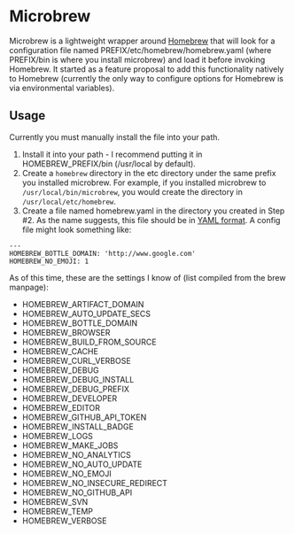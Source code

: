 # Microbrew
Microbrew is a lightweight wrapper around [Homebrew](http://brew.sh) that will look for a configuration file named PREFIX/etc/homebrew/homebrew.yaml (where PREFIX/bin is where you install microbrew) and load it before invoking Homebrew. It started as a feature proposal to add this functionality natively to Homebrew (currently the only way to configure options for Homebrew is via environmental variables).

## Usage
Currently you must manually install the file into your path.

1. Install it into your path - I recommend putting it in HOMEBREW_PREFIX/bin (/usr/local by default).
2. Create a `homebrew` directory in the etc directory under the same prefix you installed microbrew. For example, if you installed microbrew to `/usr/local/bin/microbrew`, you would create the directory in `/usr/local/etc/homebrew`.
3. Create a file named homebrew.yaml in the directory you created in Step #2. As the name suggests, this file should be in [YAML format](http://www.yaml.org/spec/1.2/spec.html). A config file might look something like:

```
---
HOMEBREW_BOTTLE_DOMAIN: 'http://www.google.com'
HOMEBREW_NO_EMOJI: 1
```

As of this time, these are the settings I know of (list compiled from the brew manpage):

- HOMEBREW_ARTIFACT_DOMAIN
- HOMEBREW_AUTO_UPDATE_SECS
- HOMEBREW_BOTTLE_DOMAIN
- HOMEBREW_BROWSER
- HOMEBREW_BUILD_FROM_SOURCE
- HOMEBREW_CACHE
- HOMEBREW_CURL_VERBOSE
- HOMEBREW_DEBUG
- HOMEBREW_DEBUG_INSTALL
- HOMEBREW_DEBUG_PREFIX
- HOMEBREW_DEVELOPER
- HOMEBREW_EDITOR
- HOMEBREW_GITHUB_API_TOKEN
- HOMEBREW_INSTALL_BADGE
- HOMEBREW_LOGS
- HOMEBREW_MAKE_JOBS
- HOMEBREW_NO_ANALYTICS
- HOMEBREW_NO_AUTO_UPDATE
- HOMEBREW_NO_EMOJI
- HOMEBREW_NO_INSECURE_REDIRECT
- HOMEBREW_NO_GITHUB_API
- HOMEBREW_SVN
- HOMEBREW_TEMP
- HOMEBREW_VERBOSE
